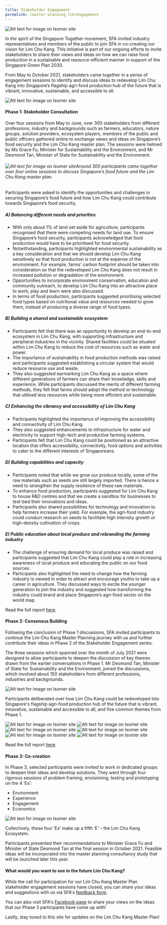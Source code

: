 ```yaml
---
title: Stakeholder Engagement
permalink: /master-planning-lck/engagement
---
```

![Alt text for image on Isomer site](/images/Stakeholder%20Engagement.png)

In the spirit of the Singapore Together movement, SFA invited industry representatives and members of the public to join SFA in co-creating our vision for Lim Chu Kang. This initiative is part of our ongoing efforts to invite stakeholders to share their views and ideas on how we can raise food production in a sustainable and resource-efficient manner in support of the Singapore Green Plan 2030.

From May to October 2021, stakeholders came together in a series of engagement sessions to identify and discuss ideas to redevelop Lim Chu Kang into Singapore’s flagship agri-food production hub of the future that is vibrant, innovative, sustainable, and accessible to all.

![Alt text for image on Isomer site](/images/lckmp%20engagement_updated%2028%20oct-01.png)

#### **Phase 1: Stakeholder Consultation**

Over four sessions from May to June, over 300 stakeholders from different professions, industry and backgrounds such as farmers, educators, nature groups, solution providers, ecosystem players, members of the public and public officers gathered online to exchange views and ideas on Singapore’s food security and the Lim Chu Kang master plan. The sessions were helmed by Ms Grace Fu, Minister for Sustainability and the Environment, and Mr Desmond Tan, Minister of State for Sustainability and the Environment.
 
######  ![Alt text for image on Isomer site](/images/phase%201.png)Around 300 participants came together over four online sessions to discuss Singapore’s food future and the Lim Chu Kang master plan.  
 
 Participants were asked to identify the opportunities and challenges in securing Singapore’s food future and how Lim Chu Kang could contribute towards Singapore’s food security.  
 
##### A) Balancing different needs and priorities
* With only about 1% of land set aside for agriculture, participants recognised that there were competing needs for land use. To ensure Singapore’s food security, participants acknowledged that food production would have to be prioritised for food security.
* Notwithstanding, participants highlighted environmental sustainability as a key consideration and that we should develop Lim Chu Kang sensitively so that food production is not at the expense of the environment. For example, farms’ carbon footprint should be taken into consideration so that the redeveloped Lim Chu Kang does not result in increased pollution or degradation of the environment.
* Opportunities to incorporate environment conservation, education and community outreach, to develop Lim Chu Kang into an attractive place to work, play and learn were also discussed.
* In terms of food production, participants suggested prioritising selected food types based on nutritional value and resources needed to grow them, instead of producing a diverse range of food types.

##### B) Building a shared and sustainable ecosystem 
* Participants felt that there was an opportunity to develop an end-to-end ecosystem in Lim Chu Kang, with supporting infrastructure and peripheral industries in the vicinity. Shared facilities could be situated within Lim Chu Kang to reduce the cost of resources such as water and power.
* The importance of sustainability in food production methods was raised and participants suggested establishing a circular system that would reduce resource use and waste.
* They also suggested earmarking Lim Chu Kang as a space where different generations of farmers can share their knowledge, skills and experience. While participants discussed the merits of different farming methods, they felt that farms should adopt the method or technology that utilised less resources while being more efficient and sustainable.

##### C) Enhancing the vibrancy and accessibility of Lim Chu Kang
* Participants highlighted the importance of improving the accessibility and connectivity of Lim Chu Kang.
* They also suggested enhancements to infrastructure for water and electricity to support high-tech and productive farming systems.
* Participants felt that Lim Chu Kang could be positioned as an attractive location that offers accessibility, connectivity, food options and activities to cater to the different interests of Singaporeans.

##### D) Building capabilities and capacity 
* Participants noted that while we grow our produce locally, some of the raw materials such as seeds are still largely imported. There is hence a need to strengthen the supply resilience of these raw materials.
* To enhance food production, participants suggested for Lim Chu Kang to house R&D centres and that we create a sandbox for businesses to test-bed their innovations and ideas.
* Participants also shared possibilities for technology and innovation to help farmers increase their yield. For example, the agri-food industry could conduct research on seeds to facilitate high intensity growth or high-density cultivation of crops.

##### E) Public education about local produce and rebranding the farming industry
* The challenge of ensuring demand for local produce was raised and participants suggested that Lim Chu Kang could play a role in increasing awareness of local produce and educating the public on our food sources.
* Participants also highlighted the need to change how the farming industry is viewed in order to attract and encourage youths to take up a career in agriculture. They discussed ways to excite the younger generation to join the industry and suggested how transforming the industry could brand and place Singapore’s agri-food sector on the world map.

Read the full report [here](/files/Summary%20of%20LCKMP%20Phase%201%20Discussions%20.pdf).

#### Phase 2: Consensus Building 

Following the conclusion of Phase 1 discussions, SFA invited participants to continue the Lim Chu Kang Master Planning journey with us and further contribute their ideas in Phase 2 of the Stakeholder Engagement series.

The three sessions which spanned over the month of July 2021 were designed to allow participants to deepen the discussion of key themes drawn from the earlier conversations in Phase 1. Mr Desmond Tan, Minister of State for Sustainability and the Environment, joined the discussions, which involved about 150 stakeholders from different professions, industries and backgrounds. 

![Alt text for image on Isomer site](/images/LCKMP%20Phase%202.jpg)

Participants deliberated over how Lim Chu Kang could be redeveloped into Singapore's flagship agri-food production hub of the future that is vibrant, innovative, sustainable and accessible to all, and five common themes from Phase 1.

![Alt text for image on Isomer site](/images/Phase%202-1.jpg)
![Alt text for image on Isomer site](/images/Phase%202-11.png)
![Alt text for image on Isomer site](/images/Phase%202-2.png)
![Alt text for image on Isomer site](/images/Phase%202-4.png)
![Alt text for image on Isomer site](/images/Phase%202-5.png)
![Alt text for image on Isomer site](/images/Phase2-6.png)

Read the full report [here](/files/LCKMP%20Phase%202%20Summary.pdf).

#### Phase 3: Co-creation

In Phase 3, selected participants were invited to work in dedicated groups to deepen their ideas and develop solutions. They went through four rigorous sessions of problem framing, envisioning, testing and prototyping on the 4 ‘Es’:
* Environment
* Experience
* Engagement
* Economics

![Alt text for image on Isomer site](/images/Phase%203%20themes.png)

Collectively, these four ‘Es’ make up a fifth ‘E’ – the Lim Chu Kang Ecosystem. 

Participants presented their recommendations to Minister Grace Fu and Minister of State Desmond Tan at the final session in October 2021. Feasible ideas will be incorporated into the master planning consultancy study that will be launched later this year. 

#### What would you want to see in the future Lim Chu Kang?

While the call for participation for our Lim Chu Kang Master Plan stakeholder engagement sessions have closed, you can share your ideas and suggestions with us via SFA's [feedback form](https://sfa.gov.sg/feedback.).

You can also visit SFA's [Facebook page](https://www.facebook.com/SGFoodAgency/) to share your views on the ideas that our Phase 3 participants have come up with!

Lastly, stay tuned to this site for updates on the Lim Chu Kang Master Plan!